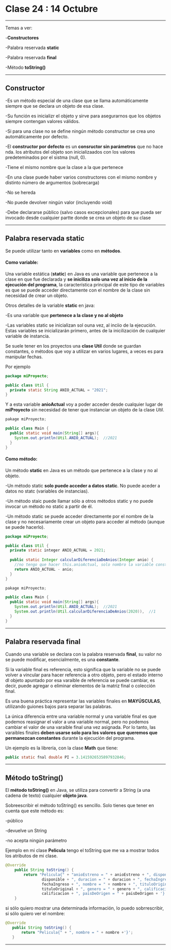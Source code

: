 # Clase 24 : 14 Octubre

---

Temas a ver:

-**Constructores**

-Palabra reservada **static**

-Palabra reservada **final**

-Método **toString()**

---

## Constructor

-Es un método especial de una clase que se llama automáticamente siempre que se declara un objeto de esa clase.

-Su función es inicializr el objeto y sirve para asegurarnos que los objetos siempre contengan valores válidos.

-Si para una clase no se define ningún método constructor se crea uno automáticamente por defecto.

-El **constructor por defecto** es un **consructor sin parámetros** que no hace nda. los atributos del objeto son inicializaados con los valores predeteminados por el sistma (null, 0).

-Tiene el mismo nombre que la clase a la que pertenece

-En una clase puede haber varios constructores con el mismo nombre y distinto número de argumentos (sobrecarga)

-No se hereda

-No puede devolver ningún valor (incluyendo void)

-Debe declararse público (salvo casos excepcionales) para que pueda ser invocado desde cualquier partte donde se crea un objeto de su clase

---

## Palabra reservada static

Se puede utilizar tanto en **variables** como en **métodos**. 

#### Como variable:

Una variable estática (**static**) en Java es una variable que pertenece a la clase en que fue declarada y **se iniciliza solo una vez al inicio de la ejecución del programa**, la característica principal de este tipo de variables es que se puede acceder directamente con el nombre de la clase sin necesidad de crear un objeto.

Otros detalles de la variable **static** en java:

-Es una variable que **pertenece a la clase y no al objeto**

-Las variables static se inicializan sol ouna vez, al inciio de la ejecución. Estas variables se inicializarán primero, antes de la inicilización de cualquier variable de instancia.


Se suele tener en los proyectos una **clase Util** donde se guardan constantes,  o métodos que voy a utilizar en varios lugares, a veces es para manipular fechas.

Por ejemplo

```JAVA
package miProyecto;

public class Util {
  private static String ANIO_ACTUAL = "2021";
}
```

Y a esta variable **anioActual** voy a poder acceder desde cualquier lugar de **miProyecto** sin necesidad de tener que instanciar un objeto de la clase *Util*.

```JAVA
pakage miProyecto;

public class Main {
  public static void main(String[] args){
    System.out.println(Util.ANIO_ACTUAL);  //2021
  }
}
```

#### Como método:

Un método **static** en Java es un método que pertenece a la clase y no al objeto.

-Un método static **solo puede acceder a datos static**. No puede aceder a datos no statc (variables de instancias).

-Un método staic puede llamar sólo a otros métodos static y no puede invocar un método no static a partir de él.

-Un método static se puede acceder directamente por el nombre de la clase y no necesariamente crear un objeto para acceder al método (aunque se puede hacerlo).


```JAVA
package miProyecto;

public class Util {
  private static integer ANIO_ACTUAL = 2021;
  
  public static Integer calcularDiferenciaDeAnios(Integer anio) {
    //no tengo que hacer this.anioActual, solo nombro la variable constante y la reconoce
    return ANIO_ACTUAL - anio;
  }
}
```

```JAVA
pakage miProyecto;

public class Main {
  public static void main(String[] args){
    System.out.println(Util.ANIO_ACTUAL);  //2021
    System.out.println(Util.calcularDiferenciaDeAnios(2020)),  //1
  }
}
```

---

## Palabra reservada final

Cuando una variable se declara con la palabra reservada **final**, su valor no se puede modificar, esencialmente, es una **constante**.

Si la variable final es referencia, esto significa que la variable no se puede volver a vincular para hacer referencia a otro objeto, pero el estado interno dl objeto apuntado por esa varaible de referencia se puede cambiar, es decir, puede agregar o eliminar elementos de la matriz final o colección final.

Es una buena práctica representar las variables finales en **MAYÚSCULAS**, utilizando guiones bajos para separar las palabras.


La única diferencia entre una variable normal y una variable final es que podemos reasignar el valor a una variable normal, pero no podemos cambiar el valor de una varaible final una vez asignada. Por lo tanto, las varaibles finales **deben usarse solo para los valores que queremos que permanezcan constantes** durante la ejecución del programa.


Un ejemplo es la librería, con la clase **Math** que tiene:

```JAVA
public static fnal double PI = 3.1415926535897932846;
```
---

## Método toString()

El **método toString()** en Java, se utiliza para convertir a String (a una cadena de texto) cualquier **objeto java**.

Sobreescribir el método toString() es sencillo. Solo tienes que tener en cuenta que este método es:

-público

-devuelve un String

-no acepta ningún parámetro

Ejemplo en mi clase **Pelicula** tengo el toString que me va a mostrar todos los atributos de mi clase.

```JAVA
@Override
    public String toString() {
        return "Pelicula{" + "anioEstreno = " + anioEstreno + ", disponible = " + 
                disponible + ", duracion = " + duracion + ", fechaIngreso = " + 
                fechaIngreso + ", nombre = " + nombre + ", tituloOriginal=" + 
                tituloOriginal + ", genero = " + genero + ", calificacion = " + 
                calificacion + ", paisDeOrigen = " + paisDeOrigen + '}';
    }
 ```  
 
 si sólo quiero mostrar una determinada información, lo puedo sobrrescribir, si sólo quiero ver el nombre:
 ```JAVA
@Override
    public String toString() {
        return "Pelicula{" + ", nombre = " + nombre +'}';
    }
 ```

---
